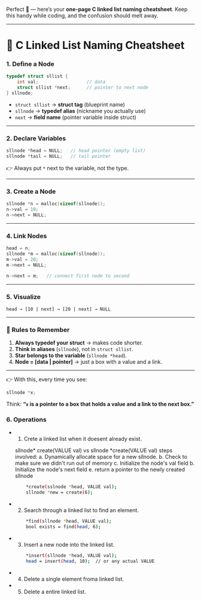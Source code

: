 Perfect 🚀 — here’s your **one-page C linked list naming cheatsheet**. Keep this handy while coding, and the confusion should melt away.

---

# 📘 C Linked List Naming Cheatsheet

### 1. Define a Node

```c
typedef struct sllist {
    int val;                  // data
    struct sllist *next;      // pointer to next node
} sllnode;
```

* `struct sllist` → **struct tag** (blueprint name)
* `sllnode` → **typedef alias** (nickname you actually use)
* `next` → **field name** (pointer variable inside struct)

---

### 2. Declare Variables

```c
sllnode *head = NULL;   // head pointer (empty list)
sllnode *tail = NULL;   // tail pointer
```

👉 Always put `*` next to the variable, not the type.

---

### 3. Create a Node

```c
sllnode *n = malloc(sizeof(sllnode));
n->val = 10;
n->next = NULL;
```

---

### 4. Link Nodes

```c
head = n;
sllnode *m = malloc(sizeof(sllnode));
m->val = 20;
m->next = NULL;

n->next = m;   // connect first node to second
```

---

### 5. Visualize

```
head → [10 | next] → [20 | next] → NULL
```

---

### 🔑 Rules to Remember

1. **Always typedef your struct** → makes code shorter.
2. **Think in aliases** (`sllnode`), not in `struct sllist`.
3. **Star belongs to the variable** (`sllnode *head`).
4. **Node = \[data | pointer]** → just a box with a value and a link.

---

👉 With this, every time you see:

```c
sllnode *x;
```

Think: **“`x` is a pointer to a box that holds a value and a link to the next box.”**


### 6. Operations

- 1. Crete a linked list when it doesent already exist.

    sllnode* create(VALUE val) vs sllnode *create(VALUE val)
    steps involved:
    a. Dynamically allocate space for a new sllnode.
    b. Check to make sure we didn't run out of memory
    c. Initialize the node's val field
    b. Initialize the node's next field
    e. return a pointer to the newly created sllnode

    ```bash
        *create(sslnode *head, VALUE val);
        sllnode *new = create(6);
    ```

- 2. Search through a linked list to find an element.

    ```bash
        *find(sllnode *head, VALUE val);
        bool exists = find(head, 6);
    ```

- 3. Insert a new node into the linked list.
    ```bash
        *insert(sllnode *head, VALUE val);
        head = insert(head, 10);  // or any actual VALUE
    ```

- 4. Delete a single element froma linked list.
- 5. Delete a entire linked list.

